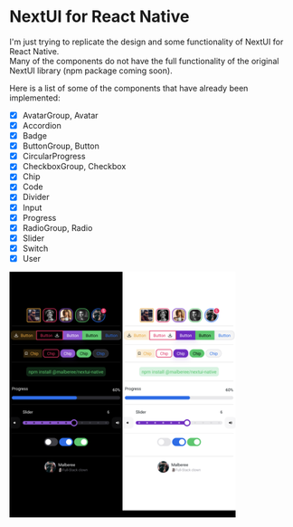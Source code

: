 # NextUI for React Native

I'm just trying to replicate the design and some functionality of NextUI for React Native.\
Many of the components do not have the full functionality of the original NextUI library (npm package coming soon).

Here is a list of some of the components that have already been implemented:

- [x] AvatarGroup, Avatar
- [x] Accordion
- [x] Badge
- [x] ButtonGroup, Button
- [x] CircularProgress
- [x] CheckboxGroup, Checkbox
- [x] Chip
- [x] Code
- [x] Divider
- [x] Input
- [x] Progress
- [x] RadioGroup, Radio
- [x] Slider
- [x] Switch
- [x] User

<div align="center">
    <div style="display: flex; align-items: flex-start;">
        <img src="./src/images/dark.png" alt="isolated" width="200"/>
        <img src="./src/images/light.png" alt="isolated" width="200"/>
    </div>
</div>
